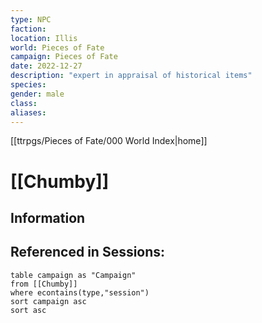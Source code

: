 ```yaml
---
type: NPC
faction: 
location: Illis
world: Pieces of Fate
campaign: Pieces of Fate
date: 2022-12-27
description: "expert in appraisal of historical items"
species: 
gender: male
class: 
aliases:
---
```

[[ttrpgs/Pieces of Fate/000 World Index|home]]
# [[Chumby]]

## Information

## Referenced in Sessions:

```dataview
table campaign as "Campaign"
from [[Chumby]]
where econtains(type,"session")
sort campaign asc
sort asc
```